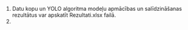 1) Datu kopu un YOLO algoritma modeļu apmācības un salīdzināšanas rezultātus var apskatīt Rezultati.xlsx failā.
2) 
